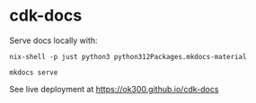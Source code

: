 # cdk-docs

Serve docs locally with:

```shell
nix-shell -p just python3 python312Packages.mkdocs-material

mkdocs serve
```

See live deployment at https://ok300.github.io/cdk-docs